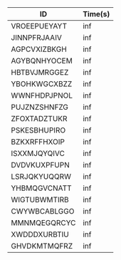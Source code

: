|ID|Time(s)|
|-|-|
|VROEEPUEYAYT|inf|
|JINNPFRJAAIV|inf|
|AGPCVXIZBKGH|inf|
|AGYBQNHYOCEM|inf|
|HBTBVJMRGGEZ|inf|
|YBOHKWGCXBZZ|inf|
|WWNFHDPJPNOL|inf|
|PUJZNZSHNFZG|inf|
|ZFOXTADZTUKR|inf|
|PSKESBHUPIRO|inf|
|BZKXRFFHXOIP|inf|
|ISXXMJQYQIVC|inf|
|DVDVKUXPFUPN|inf|
|LSRJQKYUQQRW|inf|
|YHBMQGVCNATT|inf|
|WIGTUBWMTIRB|inf|
|CWYWBCABLGGO|inf|
|MMNMQEGQRCYC|inf|
|XWDDDXURBTIU|inf|
|GHVDKMTMQFRZ|inf|
